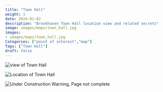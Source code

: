 ```yaml
---
title: "Town Hall"
weight: 1
date: 2024-01-02
description: "Brookhaven Town Hall location view and related secrets"
image: images/maps/town_hall.jpg
images: 
- images/maps/town_hall.jpg
Categories: ["point of interest","map"]
Tags: ["Town Hall"]
draft: false
--- 
```



<!-- ![LOC PIC]() -->

![view of Town Hall](/images/maps/town_hall.jpg)

![Location of Town Hall](/images/maps/town-hall.png)

![Under Construction Warning, Page not complete](/images/under_construction.png)

<!-- <hr style="background-color: #28b44c" size=8>

### CaseBook Items

- [URL](/)

<hr style="background-color: #28b44c" size=8>

### Quests

- [URL](/) -->